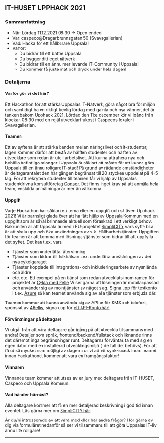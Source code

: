 

## IT-HUSET UPPHACK 2021


### Sammanfattning
- När: Lördag 11.12.2021 08:30 -> Open ended
- Var: caspeco@Dragarbrunnsgatan 50 (Svavagallerian)
- Vad: Hacka för ett hållbarare Uppsala!
- Varför: 
  - Du bidrar till ett bättre Uppsala!
  - Du bygger ditt eget nätverk 
  - Du bidrar till en ännu mer levande IT-Community i Uppsala!
  - Du kommer få juste mat och dryck under hela dagen!

### Detaljerna

#### Varför gör vi det här?
Ett Hackathon för att stärka Uppsalas IT-Nätverk, göra något bra för miljön och samtidigt ha en riktigt trevlig lördag med gamla och nya vänner, det är tanken bakom Upphack 2021. Lördag den 11:e december kör vi igång från klockan 08:30 med en rejäl utvecklarfrukost i Caspecos lokaler i Svavagallerian.  
 
#### Teamen
Ett av syftena är att stärka banden mellan näringslivet och it-studenter, lagen kommer därför att bestå av hälften studenter och hälften av utvecklare som redan är ute i arbetslivet. Att kunna attrahera nya och behålla befintliga talanger i Uppsala är såklart ett måste för att kunna göra Uppsala till en ännu roligare IT-stad! På grund av rådande omständigheter är deltagarantalet den här gången begränsat till 20 stycken uppdelat på 4-5 lag. För att rekrytera studenter till teamen får vi hjälp av Uppsalas studentdrivna konsultföretag [Consor](https://www.consorconsulting.se/). Det finns inget krav på att anmäla hela team, enskilda anmälningar är mer än välkomna.

#### Uppgift
Varje Hackathon har såklart ett tema eller en uppgift och så även Upphack 2021! Vi är barnsligt glada över att ha fått hjälp av [Uppsala Kommun](https://uppsala.se) med en uppgift som är såväl brinnande aktuell som förankrad i ett verkligt behov. Bakrunden är att Uppsala är med i EU-projektet [SimpliCITY](https://www.simplicity-project.eu/) vars syfte bl.a. är att skala upp och öka användningen av s.k. Hållbarhetstjänster. Uppgiften för teamen är att komma med lösningar/tjänster som bidrar till att uppfylla det syftet. Det kan t.ex. vara
- Tjänster som underlättar återvinning
- Tjänster som bidrar till folkhälsan t.ex. underlätta anvädningen av det nya cykelgaraget
- Tjänster kopplade till integrations- och inkluderingsarbete av nyanlända och äldre
- etc. etc. 
Ett exempel på en tjänst som redan utvecklats inom ramen för projektet är [Cykla med Pelle](https://www.simplicity-project.eu/cykla-med-pelle-cycling-with-pelle/)
Vi ser gärna att lösningen är mobilanpassad och använder sig av molntjänster av något slag. Signa upp för testkonto i t.ex. [Azure](https://azure.microsoft.com/sv-se/free) så kan teamet använda sig av alla tjänster som erbjuds där. 

Teamen kommer att kunna använda sig av API:er för SMS och telefoni, sponsrat av [46elks](https://46elks.se/), signa upp för [ett API-Konto här!](https://46elks.se/upphack2021)

#### Förväntningar på deltagare
Vi utgår från att våra deltagare går igång på att utveckla tillsammans med andra! Detaljer som språk, frontend/backend/fullstack och liknande finns det däremot inga begränsningar runt. Deltagarna förväntas ta med sig en egen dator med en installerad utvecklingsmiljö (i de fall det behövs). För att få ut så mycket som möjligt av dagen tror vi att ett synk-snack inom teamet innan Hackathonet kommer att vara en framgångsfaktor! 

#### Vinnaren
Vinnande team kommer att utses av en jury med deltagare från IT-HUSET, Caspeco och Uppsala Kommun. 

#### Vad händer härnäst?
Alla deltagare kommer att få en mer detaljerad beskrivning i god tid innan eventet.
Läs gärna mer om [SimpliCITY här](https://www.simplicity-project.eu/projectdescription).

Är du/ni intresserade av att vara med eller har andra frågor? Hör gärna av dig via formuläret nedanför så ser vi tillsammans till att göra Uppsalas IT-liv ännu lite roligare!

<hr>
